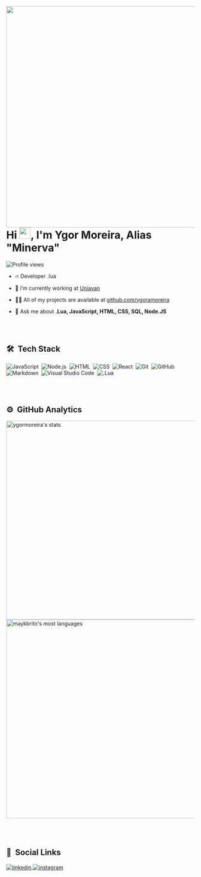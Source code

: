 
<img align="right" height="590em" src="https://raw.githubusercontent.com/gist/ygoramoreira/d1079a12a1764701906c0bb8fba7f5d1/raw/840868ed3f3dba947e82a9ec611848f6a5d2723c/githubcard.svg"/>
<h1 align="left">Hi <img src="https://raw.githubusercontent.com/kaueMarques/kaueMarques/master/hi.gif" width="30px">, I'm Ygor Moreira, Alias "Minerva"</h1>
<p align="left"> <img src="https://komarev.com/ghpvc/?username=ygoramoreira&color=yellow" alt="Profile views" /> </p>

- 🔥 Developer .lua

- 🔭 I’m currently working at [Uniavan](https://github.com/)

- 👨‍💻 All of my projects are available at [github.com/ygoramoreira](https://github.com/ygoramoreira)

- 💬 Ask me about **.Lua, JavaScript, HTML, CSS, SQL, Node.JS**

<br><br>

## 🛠 &nbsp;Tech Stack

![JavaScript](https://img.shields.io/badge/-JavaScript-05122A?style=flat&logo=javascript)&nbsp;
![Node.js](https://img.shields.io/badge/-Node.js-05122A?style=flat&logo=node.js)&nbsp;
![HTML](https://img.shields.io/badge/-HTML-05122A?style=flat&logo=HTML5)&nbsp;
![CSS](https://img.shields.io/badge/-CSS-05122A?style=flat&logo=CSS3&logoColor=1572B6)&nbsp;
![React](https://img.shields.io/badge/-React-05122A?style=flat&logo=react)&nbsp;
![Git](https://img.shields.io/badge/-Git-05122A?style=flat&logo=git)&nbsp;
![GitHub](https://img.shields.io/badge/-GitHub-05122A?style=flat&logo=github)&nbsp;
![Markdown](https://img.shields.io/badge/-Markdown-05122A?style=flat&logo=markdown)&nbsp;
![Visual Studio Code](https://img.shields.io/badge/-Visual%20Studio%20Code-05122A?style=flat&logo=visual-studio-code&logoColor=007ACC)&nbsp;
![.Lua](https://img.shields.io/badge/-Lua-05122A?style=flat&logo=lua)&nbsp;

<br><br>

## ⚙️ &nbsp;GitHub Analytics

<p align="left">
<img width="530em" src="https://github-readme-stats.vercel.app/api?username=ygoramoreira&show_icons=true&theme=tokyonight" alt="ygormoreira's stats"/>
<img width="530em" src="https://github-readme-stats.vercel.app/api/top-langs/?username=ygoramoreira&layout=compact&theme=tokyonight" alt="maykbrito's most languages"/>
</p>

<br><br>

## 👻 &nbsp;Social Links

<a href="https://www.linkedin.com/in/ygor-moreira-b8796111b/" target="_blank">
  <img align="center" src="https://img.shields.io/badge/-ygormoreira-05122A?style=flat&logo=linkedin" alt="linkedin"/>
</a>
<a href="https://www.instagram.com/ygoramoreira/" target="_blank">
 <img align="center" src="https://img.shields.io/badge/-ygormoreira-05122A?style=flat&logo=instagram" alt="instagram"/>
</a>
</p>



